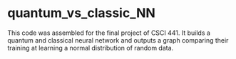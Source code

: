 # quantum_vs_classic_NN
This code was assembled for the final project of CSCI 441.  It builds a quantum and classical neural network and outputs a graph comparing their training at learning a normal distribution of random data.
